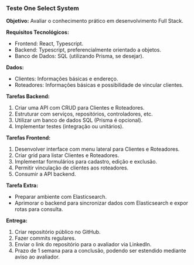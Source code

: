 ### Teste One Select System

**Objetivo:** Avaliar o conhecimento prático em desenvolvimento Full Stack.

**Requisitos Tecnológicos:**

-   Frontend: React, Typescript.
-   Backend: Typescript, preferencialmente orientado a objetos.
-   Banco de Dados: SQL (utilizando Prisma, se desejar).

**Dados:**

-   Clientes: Informações básicas e endereço.
-   Roteadores: Informações básicas e possibilidade de vincular clientes.

**Tarefas Backend:**

1. Criar uma API com CRUD para Clientes e Roteadores.
2. Estruturar com serviços, repositórios, controladores, etc.
3. Utilizar um banco de dados SQL (Prisma é opcional).
4. Implementar testes (integração ou unitários).

**Tarefas Frontend:**

1. Desenvolver interface com menu lateral para Clientes e Roteadores.
2. Criar grid para listar Clientes e Roteadores.
3. Implementar formulários para cadastro, edição e exclusão.
4. Permitir vinculação de clientes aos roteadores.
5. Consumir a API backend.

**Tarefa Extra:**

-   Preparar ambiente com Elasticsearch.
-   Aprimorar o backend para sincronizar dados com Elasticsearch e expor rotas para consulta.

**Entrega:**

1. Criar repositório público no GitHub.
2. Fazer commits regulares.
3. Enviar o link do repositório para o avaliador via LinkedIn.
4. Prazo de 1 semana para a conclusão, podendo ser estendido mediante aviso ao avaliador.
